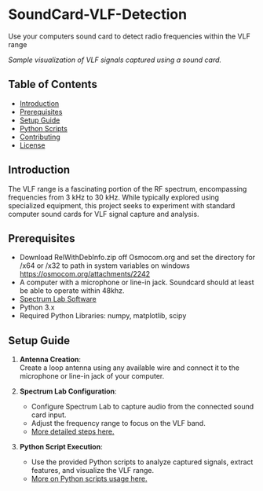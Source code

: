 # SoundCard-VLF-Detection
Use your computers sound card to detect radio frequencies within the VLF range

*Sample visualization of VLF signals captured using a sound card.*

## Table of Contents

- [Introduction](#introduction)
- [Prerequisites](#prerequisites)
- [Setup Guide](#setup-guide)
- [Python Scripts](#python-scripts)
- [Contributing](#contributing)
- [License](#license)

## Introduction

The VLF range is a fascinating portion of the RF spectrum, encompassing frequencies from 3 kHz to 30 kHz. While typically explored using specialized equipment, this project seeks to experiment with standard computer sound cards for VLF signal capture and analysis.

## Prerequisites

- Download RelWithDebInfo.zip off Osmocom.org and set the directory for /x64 or /x32 to path in system variables on windows https://osmocom.org/attachments/2242
- A computer with a microphone or line-in jack. Soundcard should at least be able to operate within 48khz.
- [Spectrum Lab Software](https://www.qsl.net/dl4yhf/spectra1.html)
- Python 3.x
- Required Python Libraries: numpy, matplotlib, scipy

## Setup Guide

1. **Antenna Creation**:  
   Create a loop antenna using any available wire and connect it to the microphone or line-in jack of your computer.

2. **Spectrum Lab Configuration**:  
   - Configure Spectrum Lab to capture audio from the connected sound card input.
   - Adjust the frequency range to focus on the VLF band.
   - [More detailed steps here.](./docs/spectrum_lab_setup.md)

3. **Python Script Execution**:  
   - Use the provided Python scripts to analyze captured signals, extract features, and visualize the VLF range.
   - [More on Python scripts usage here.](./docs/python_scripts_guide.md)
